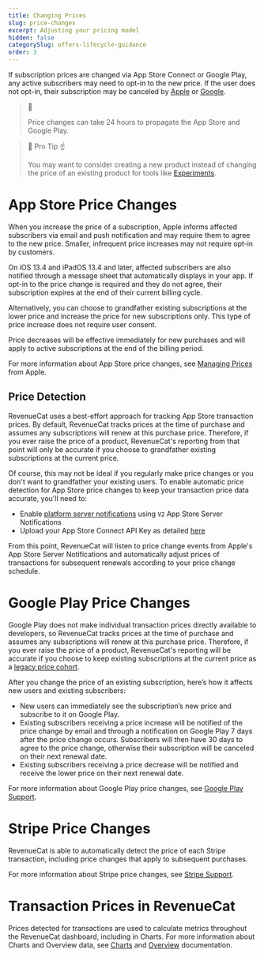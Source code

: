 ```yaml
---
title: Changing Prices
slug: price-changes
excerpt: Adjusting your pricing model
hidden: false
categorySlug: offers-lifecycle-guidance
order: 3
---
```

If subscription prices are changed via App Store Connect or Google Play, any active subscribers may need to opt-in to the new price. If the user does not opt-in, their subscription may be canceled by [Apple](https://help.apple.com/app-store-connect/#/devc9870599e) or [Google](https://support.google.com/googleplay/android-developer/answer/140504?hl=en).

> 🚧 
> 
> Price changes can take 24 hours to propagate the App Store and Google Play.

> 📘 Pro Tip ☝️
> 
> You may want to consider creating a new product instead of changing the price of an existing product for tools like [Experiments](https://www.revenuecat.com/docs/experiments-v1).

# App Store Price Changes

When you increase the price of a subscription, Apple informs affected subscribers via email and push notification and may require them to agree to the new price. Smaller, infrequent price increases may not require opt-in by customers.

On iOS 13.4 and iPadOS 13.4 and later, affected subscribers are also notified through a message sheet that automatically displays in your app.  If opt-in to the price change is required and they do not agree, their subscription expires at the end of their current billing cycle.

Alternatively, you can choose to grandfather existing subscriptions at the lower price and increase the price for new subscriptions only. This type of price increase does not require user consent.

Price decreases will be effective immediately for new purchases and will apply to active subscriptions at the end of the billing period.

For more information about App Store price changes, see [Managing Prices](https://developer.apple.com/app-store/subscriptions/#managing-prices-for-existing-subscribers) from Apple.

## Price Detection

RevenueCat uses a best-effort approach for tracking App Store transaction prices. By default, RevenueCat tracks prices at the time of purchase and assumes any subscriptions will renew at this purchase price. Therefore, if you ever raise the price of a product, RevenueCat's reporting from that point will only be accurate if you choose to grandfather existing subscriptions at the current price. 

Of course, this may not be ideal if you regularly make price changes or you don't want to grandfather your existing users. To enable automatic price detection for App Store price changes to keep your transaction price data accurate, you'll need to:
- Enable [platform server notifications](https://www.revenuecat.com/docs/apple-server-notifications) using `V2` App Store Server Notifications
- Upload your App Store Connect API Key as detailed [here](https://www.revenuecat.com/docs/app-store-connect-api-key-configuration)

From this point, RevenueCat will listen to price change events from Apple's App Store Server Notifications and automatically adjust prices of transactions for subsequent renewals according to your price change schedule.

# Google Play Price Changes

Google Play does not make individual transaction prices directly available to developers, so RevenueCat tracks prices at the time of purchase and assumes any subscriptions will renew at this purchase price. Therefore, if you ever raise the price of a product, RevenueCat's reporting will be accurate if you choose to keep existing subscriptions at the current price as a [legacy price cohort](https://developer.android.com/google/play/billing/price-changes#existing).

After you change the price of an existing subscription, here’s how it affects new users and existing subscribers:

- New users can immediately see the subscription’s new price and subscribe to it on Google Play.
- Existing subscribers receiving a price increase will be notified of the price change by email and through a notification on Google Play 7 days after the price change occurs. Subscribers will then have 30 days to agree to the price change, otherwise their subscription will be canceled on their next renewal date.
- Existing subscribers receiving a price decrease will be notified and receive the lower price on their next renewal date.

For more information about Google Play price changes, see [Google Play Support](https://support.google.com/googleplay/android-developer/answer/140504?hl=en).

# Stripe Price Changes

RevenueCat is able to automatically detect the price of each Stripe transaction, including price changes that apply to subsequent purchases. 

For more information about Stripe price changes, see [Stripe Support](https://stripe.com/docs/billing/subscriptions/change).

# Transaction Prices in RevenueCat

Prices detected for transactions are used to calculate metrics throughout the RevenueCat dashboard, including in Charts. For more information about Charts and Overview data, see [Charts](https://docs.revenuecat.com/docs/charts) and [Overview](https://docs.revenuecat.com/docs/overview) documentation.
